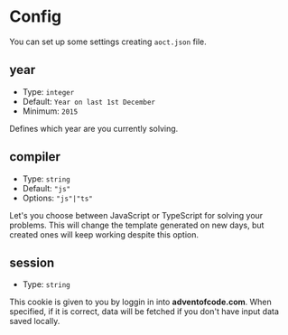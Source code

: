 # Config

You can set up some settings creating `aoct.json` file.

## year

- Type: `integer`
- Default: `Year on last 1st December`
- Minimum: `2015`

Defines which year are you currently solving.

## compiler

- Type: `string`
- Default: `"js"`
- Options: `"js"|"ts"`

Let's you choose between JavaScript or TypeScript for solving your problems. This will change the template generated on new days, but created ones will keep working despite this option.

## session

- Type: `string`

This cookie is given to you by loggin in into **adventofcode.com**. When specified, if it is correct, data will be fetched if you don't have input data saved locally.

